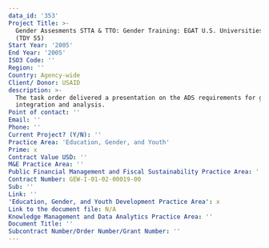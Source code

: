 ```yaml
---
data_id: '353'
Project Title: >-
  Gender Assesments STTA & TTO: Gender Training: EGAT U.S. Universities Partners
  (TDY 55)
Start Year: '2005'
End Year: '2005'
ISO3 Code: ''
Region: ''
Country: Agency-wide
Client/ Donor: USAID
description: >-
  The task order delivered a presentation on the ADS requirements for gender
  integration and analysis.
Point of contact: ''
Email: ''
Phone: ''
Current Project? (Y/N): ''
Practice Area: 'Education, Gender, and Youth'
Prime: x
Contract Value USD: ''
M&E Practice Area: ''
Public Financial Management and Fiscal Sustainability Practice Area: ''
Contract Number: GEW-I-01-02-00019-00
Sub: ''
Link: ''
'Education, Gender, and Youth Development Practice Area': x
Link to the document file: N/A
Knowledge Management and Data Analytics Practice Area: ''
Document Title: ''
Subcontract Number/Order Number/Grant Number: ''
---
```

